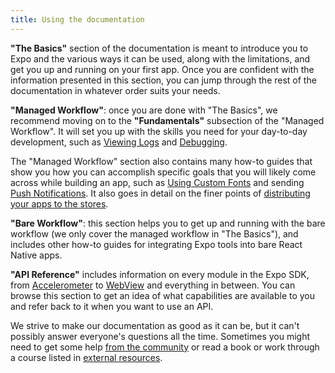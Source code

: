 ```yaml
---
title: Using the documentation
---
```


**"The Basics"** section of the documentation is meant to introduce you to Expo and the various ways it can be used, along with the limitations, and get you up and running on your first app. Once you are confident with the information presented in this section, you can jump through the rest of the documentation in whatever order suits your needs.

**"Managed Workflow"**: once you are done with "The Basics", we recommend moving on to the **"Fundamentals"** subsection of the "Managed Workflow". It will set you up with the skills you need for your day-to-day development, such as [Viewing Logs](../workflow/logging.md) and [Debugging](../workflow/debugging.md).

The "Managed Workflow" section also contains many how-to guides that show you how you can accomplish specific goals that you will likely come across while building an app, such as [Using Custom Fonts](../guides/using-custom-fonts.md) and sending [Push Notifications](../push-notifications/overview.md). It also goes in detail on the finer points of [distributing your apps to the stores](../distribution/introduction.md).

**"Bare Workflow"**: this section helps you to get up and running with the bare workflow (we only cover the managed workflow in "The Basics"), and includes other how-to guides for integrating Expo tools into bare React Native apps.

**"API Reference"** includes information on every module in the Expo SDK, from [Accelerometer](/versions/latest/sdk/accelerometer/) to [WebView](/versions/latest/sdk/webview) and everything in between. You can browse this section to get an idea of what capabilities are available to you and refer back to it when you want to use an API.

We strive to make our documentation as good as it can be, but it can't possibly answer everyone's questions all the time. Sometimes you might need to get some help [from the community](community.md) or read a book or work through a course listed in [external resources](additional-resources.md).
